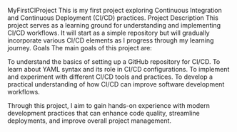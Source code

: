 MyFirstCIProject
This is my first project exploring Continuous Integration and Continuous Deployment (CI/CD) practices.
Project Description
This project serves as a learning ground for understanding and implementing CI/CD workflows. It will start as a simple repository but will gradually incorporate various CI/CD elements as I progress through my learning journey.
Goals
The main goals of this project are:

To understand the basics of setting up a GitHub repository for CI/CD.
To learn about YAML syntax and its role in CI/CD configurations.
To implement and experiment with different CI/CD tools and practices.
To develop a practical understanding of how CI/CD can improve software development workflows.

Through this project, I aim to gain hands-on experience with modern development practices that can enhance code quality, streamline deployments, and improve overall project management.
